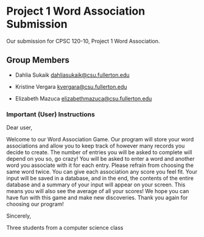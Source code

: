 # Project 1 Word Association Submission 

Our submission for CPSC 120-10, Project 1 Word Association.

## Group Members 

* Dahlia Sukaik <dahliasukaik@csu.fullerton.edu>

* Kristine Vergara <kvergara@csu.fullerton.edu>

* Elizabeth Mazuca <elizabethmazuca@csu.fullerton.edu>

### Important (User) Instructions 


Dear user, 

Welcome to our Word Association Game. Our program will store your word associations and allow you to keep track of however many records you decide to create. The number of entries you will be asked to complete will depend on you so, go crazy! You will be asked to enter a word and another word you associate with it for each entry. Please refrain from choosing the same word twice. You can give each association any score you feel fit. Your input will be saved in a database, and in the end, the contents of the entire database and a summary of your input will appear on your screen. This means you will also see the average of all your scores! We hope you can have fun with this game and make new discoveries. Thank you again for choosing our program!

Sincerely,


Three students from a computer science class